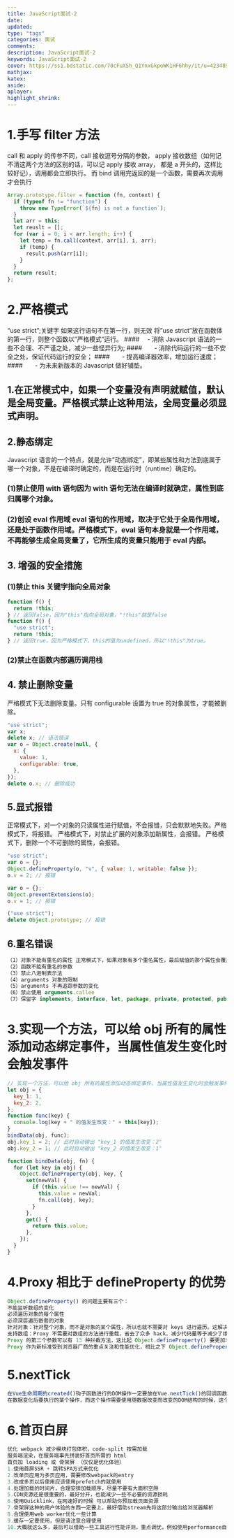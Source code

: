 ```yaml
---
title: JavaScript面试-2
date:
updated:
type: "tags"
categories: 面试
comments:
description: JavaScript面试-2
keywords: JavaScript面试-2
cover: https://ss1.bdstatic.com/70cFuXSh_Q1YnxGkpoWK1HF6hhy/it/u=4234896097,4021899470&fm=26&gp=0.jpg
mathjax:
katex:
aside:
aplayer:
highlight_shrink:
---
```

# 1.手写 filter 方法
call 和 apply 的传参不同，call 接收逗号分隔的参数，
apply 接收数组（如何记不清这两个方法的区别的话，可以记 apply 接收 array，
都是 a 开头的，这样比较好记），调用都会立即执行。
而 bind 调用完返回的是一个函数，需要再次调用才会执行
```js
Array.prototype.filter = function (fn, context) {
  if (typeof fn != "function") {
    throw new TypeError(`${fn} is not a function`);
  }
  let arr = this;
  let reuslt = [];
  for (var i = 0; i < arr.length; i++) {
    let temp = fn.call(context, arr[i], i, arr);
    if (temp) {
      result.push(arr[i]);
    }
  }
  return result;
};
```
# 2.严格模式
“use strict”;关键字
如果这行语句不在第一行，则无效
将”use strict”放在函数体的第一行，则整个函数以”严格模式”运行。
####　 - 消除 Javascript 语法的一些不合理、不严谨之处，减少一些怪异行为; ####　　- 消除代码运行的一些不安全之处，保证代码运行的安全； ####　　- 提高编译器效率，增加运行速度； ####　　- 为未来新版本的 Javascript 做好铺垫。

## 1.在正常模式中，如果一个变量没有声明就赋值，默认是全局变量。严格模式禁止这种用法，全局变量必须显式声明。
## 2.静态绑定
Javascript 语言的一个特点，就是允许”动态绑定”，即某些属性和方法到底属于哪一个对象，不是在编译时确定的，而是在运行时（runtime）确定的。
### (1)禁止使用 with 语句因为 with 语句无法在编译时就确定，属性到底归属哪个对象。
### (2)创设 eval 作用域 eval 语句的作用域，取决于它处于全局作用域，还是处于函数作用域。严格模式下，eval 语句本身就是一个作用域，不再能够生成全局变量了，它所生成的变量只能用于 eval 内部。
## 3. 增强的安全措施
### (1)禁止 this 关键字指向全局对象
```js
function f() {
  return !this;
} // 返回false，因为"this"指向全局对象，"!this"就是false
function f() {
  "use strict";
  return !this;
} // 返回true，因为严格模式下，this的值为undefined，所以"!this"为true。
```
### (2)禁止在函数内部遍历调用栈
## 4. 禁止删除变量
严格模式下无法删除变量。只有 configurable 设置为 true 的对象属性，才能被删除。
```js
"use strict";
var x;
delete x; // 语法错误
var o = Object.create(null, {
  x: {
    value: 1,
    configurable: true,
  },
});
delete o.x; // 删除成功
```

## 5.显式报错
正常模式下，对一个对象的只读属性进行赋值，不会报错，只会默默地失败。严格模式下，将报错。
严格模式下，对禁止扩展的对象添加新属性，会报错。
严格模式下，删除一个不可删除的属性，会报错。
```js
"use strict";
var o = {};
Object.defineProperty(o, "v", { value: 1, writable: false });
o.v = 2; // 报错

var o = {};
Object.preventExtensions(o);
o.v = 1; // 报错

("use strict");
delete Object.prototype; // 报错
```
## 6.重名错误
```js
（1）对象不能有重名的属性 正常模式下，如果对象有多个重名属性，最后赋值的那个属性会覆盖前面的值。严格模式下，这属于语法错误。
（2）函数不能有重名的参数
（3）禁止八进制表示法
（4）arguments 对象的限制
（5）arguments 不再追踪参数的变化
（6）禁止使用 arguments.callee
（7）保留字 implements, interface, let, package, private, protected, public, static, yield。
```
# 3.实现一个方法，可以给 obj 所有的属性添加动态绑定事件，当属性值发生变化时会触发事件
```js
// 实现一个方法，可以给 obj 所有的属性添加动态绑定事件，当属性值发生变化时会触发事件
let obj = {
  key_1: 1,
  key_2: 2,
};
function func(key) {
  console.log(key + " 的值发生改变：" + this[key]);
}
bindData(obj, func);
obj.key_1 = 2; // 此时自动输出 "key_1 的值发生改变：2"
obj.key_2 = 1; // 此时自动输出 "key_2 的值发生改变：1"

function bindData(obj, fn) {
  for (let key in obj) {
    Object.defineProperty(obj, key, {
      set(newVal) {
        if (this.value !== newVal) {
          this.value = newVal;
          fn.call(obj, key);
        }
      },
      get() {
        return this.value;
      },
    });
  }
}
```
# 4.Proxy 相比于 defineProperty 的优势
```js
Object.defineProperty() 的问题主要有三个：
不能监听数组的变化
必须遍历对象的每个属性
必须深层遍历嵌套的对象
针对对象：针对整个对象，而不是对象的某个属性，所以也就不需要对 keys 进行遍历。这解决了上述 Object.defineProperty() 第二个问题
支持数组：Proxy 不需要对数组的方法进行重载，省去了众多 hack，减少代码量等于减少了维护成本，而且标准的就是最好的
Proxy 的第二个参数可以有 13 种拦截方法，这比起 Object.defineProperty() 要更加丰富
Proxy 作为新标准受到浏览器厂商的重点关注和性能优化，相比之下 Object.defineProperty() 是一个已有的老方法。
```

# 5.nextTick
```js
在Vue生命周期的created()钩子函数进行的DOM操作一定要放在Vue.nextTick()的回调函数中
在数据变化后要执行的某个操作，而这个操作需要使用随数据改变而改变的DOM结构的时候，这个操作都应该放进Vue.nextTick()的回调函数中。
```

# 6.首页白屏
```js
优化 webpack 减少模块打包体积，code-split 按需加载
服务端渲染，在服务端事先拼装好首页所需的 html
首页加 loading 或 骨架屏 （仅仅是优化体验）
1.使用首屏SSR + 跳转SPA方式来优化
2.改单页应用为多页应用，需要修改webpack的entry
3.改成多页以后使用应该使用prefetch的就使用
4.处理加载的时间片，合理安排加载顺序，尽量不要有大面积空隙
5.CDN资源还是很重要的，最好分开，也能减少一些不必要的资源损耗
6.使用Quicklink，在网速好的时候 可以帮助你预加载页面资源
7.骨架屏这种的用户体验的东西一定要上，最好借助stream先将这部分输出给浏览器解析
8.合理使用web worker优化一些计算
9.缓存一定要使用，但是请注意合理使用
10.大概就这么多，最后可以借助一些工具进行性能评测，重点调优，例如使用performance自己实现下等
```
